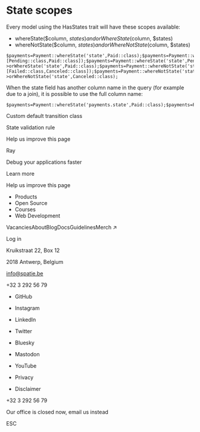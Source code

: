 # State scopes

Every model using the HasStates trait will have these scopes available:

- whereState($column, $states) and orWhereState($column, $states)
- whereNotState($column, $states) and orWhereNotState($column, $states)

```
$payments=Payment::whereState('state',Paid::class);$payments=Payment::whereState('state', [Pending::class,Paid::class]);$payments=Payment::whereState('state',Pending::class)->orWhereState('state',Paid::class);$payments=Payment::whereNotState('state',Pending::class);$payments=Payment::whereNotState('state', [Failed::class,Canceled::class]);$payments=Payment::whereNotState('state',Failed::class)->orWhereNotState('state',Canceled::class);
```

When the state field has another column name in the query (for example due to a join), it is possible to use the full column name:

```
$payments=Payment::whereState('payments.state',Paid::class);$payments=Payment::whereNotState('payments.state',Pending::class);
```

Custom default transition class

State validation rule

Help us improve this page

Ray

Debug your applications faster

Learn more

Help us improve this page

- Products
- Open Source
- Courses
- Web Development

VacanciesAboutBlogDocsGuidelinesMerch ↗

Log in

Kruikstraat 22, Box 12

2018 Antwerp, Belgium

info@spatie.be

+32 3 292 56 79

- GitHub
- Instagram
- LinkedIn
- Twitter
- Bluesky
- Mastodon
- YouTube

- Privacy
- Disclaimer

+32 3 292 56 79

Our office is closed now, email us instead

ESC